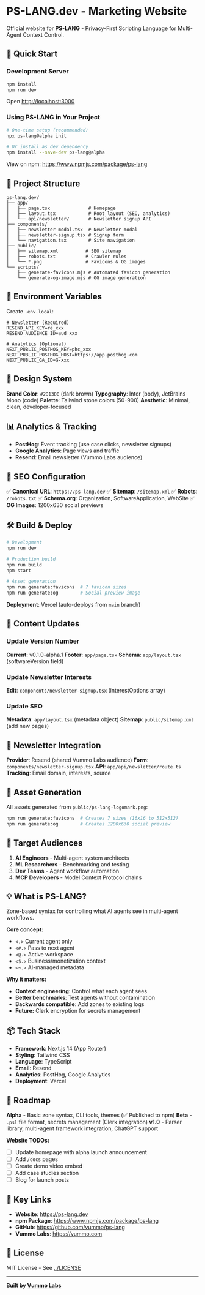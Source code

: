 # PS-LANG.dev - Marketing Website

Official website for **PS-LANG** - Privacy-First Scripting Language for Multi-Agent Context Control.

## 🚀 Quick Start

### Development Server

```bash
npm install
npm run dev
```

Open [http://localhost:3000](http://localhost:3000)

### Using PS-LANG in Your Project

```bash
# One-time setup (recommended)
npx ps-lang@alpha init

# Or install as dev dependency
npm install --save-dev ps-lang@alpha
```

View on npm: https://www.npmjs.com/package/ps-lang

## 📁 Project Structure

```
ps-lang.dev/
├── app/
│   ├── page.tsx              # Homepage
│   ├── layout.tsx            # Root layout (SEO, analytics)
│   └── api/newsletter/       # Newsletter signup API
├── components/
│   ├── newsletter-modal.tsx  # Newsletter modal
│   ├── newsletter-signup.tsx # Signup form
│   └── navigation.tsx        # Site navigation
├── public/
│   ├── sitemap.xml          # SEO sitemap
│   ├── robots.txt           # Crawler rules
│   └── *.png                # Favicons & OG images
└── scripts/
    ├── generate-favicons.mjs # Automated favicon generation
    └── generate-og-image.mjs # OG image generation
```

## 🔧 Environment Variables

Create `.env.local`:

```env
# Newsletter (Required)
RESEND_API_KEY=re_xxx
RESEND_AUDIENCE_ID=aud_xxx

# Analytics (Optional)
NEXT_PUBLIC_POSTHOG_KEY=phc_xxx
NEXT_PUBLIC_POSTHOG_HOST=https://app.posthog.com
NEXT_PUBLIC_GA_ID=G-xxx
```

## 🎨 Design System

**Brand Color**: `#2D1300` (dark brown)
**Typography**: Inter (body), JetBrains Mono (code)
**Palette**: Tailwind stone colors (50-900)
**Aesthetic**: Minimal, clean, developer-focused

## 📊 Analytics & Tracking

- **PostHog**: Event tracking (use case clicks, newsletter signups)
- **Google Analytics**: Page views and traffic
- **Resend**: Email newsletter (Vummo Labs audience)

## 🎯 SEO Configuration

✅ **Canonical URL**: `https://ps-lang.dev`
✅ **Sitemap**: `/sitemap.xml`
✅ **Robots**: `/robots.txt`
✅ **Schema.org**: Organization, SoftwareApplication, WebSite
✅ **OG Images**: 1200x630 social previews

## 🛠️ Build & Deploy

```bash
# Development
npm run dev

# Production build
npm run build
npm start

# Asset generation
npm run generate:favicons  # 7 favicon sizes
npm run generate:og        # Social preview image
```

**Deployment**: Vercel (auto-deploys from `main` branch)

## 📝 Content Updates

### Update Version Number
**Current**: v0.1.0-alpha.1
**Footer**: `app/page.tsx`
**Schema**: `app/layout.tsx` (softwareVersion field)

### Update Newsletter Interests
**Edit**: `components/newsletter-signup.tsx` (interestOptions array)

### Update SEO
**Metadata**: `app/layout.tsx` (metadata object)
**Sitemap**: `public/sitemap.xml` (add new pages)

## 📧 Newsletter Integration

**Provider**: Resend (shared Vummo Labs audience)
**Form**: `components/newsletter-signup.tsx`
**API**: `app/api/newsletter/route.ts`
**Tracking**: Email domain, interests, source

## 🎨 Asset Generation

All assets generated from `public/ps-lang-logomark.png`:

```bash
npm run generate:favicons  # Creates 7 sizes (16x16 to 512x512)
npm run generate:og        # Creates 1200x630 social preview
```

## 🎯 Target Audiences

1. **AI Engineers** - Multi-agent system architects
2. **ML Researchers** - Benchmarking and testing
3. **Dev Teams** - Agent workflow automation
4. **MCP Developers** - Model Context Protocol chains

## 💡 What is PS-LANG?

Zone-based syntax for controlling what AI agents see in multi-agent workflows.

**Core concept:**
- `<.>` Current agent only
- `<#.>` Pass to next agent
- `<@.>` Active workspace
- `<$.>` Business/monetization context
- `<~.>` AI-managed metadata

**Why it matters:**
- **Context engineering**: Control what each agent sees
- **Better benchmarks**: Test agents without contamination
- **Backwards compatible**: Add zones to existing logs
- **Future:** Clerk encryption for secrets management

## 📦 Tech Stack

- **Framework**: Next.js 14 (App Router)
- **Styling**: Tailwind CSS
- **Language**: TypeScript
- **Email**: Resend
- **Analytics**: PostHog, Google Analytics
- **Deployment**: Vercel

## 🚧 Roadmap

**Alpha** - Basic zone syntax, CLI tools, themes (✅ Published to npm)
**Beta** - `.psl` file format, secrets management (Clerk integration)
**v1.0** - Parser library, multi-agent framework integration, ChatGPT support

**Website TODOs:**
- [ ] Update homepage with alpha launch announcement
- [ ] Add `/docs` pages
- [ ] Create demo video embed
- [ ] Add case studies section
- [ ] Blog for launch posts

## 🔗 Key Links

- **Website**: https://ps-lang.dev
- **npm Package**: https://www.npmjs.com/package/ps-lang
- **GitHub**: https://github.com/vummo/ps-lang
- **Vummo Labs**: https://vummo.com

## 📄 License

MIT License - See [../LICENSE](../LICENSE)

---

**Built by [Vummo Labs](https://vummo.com)**